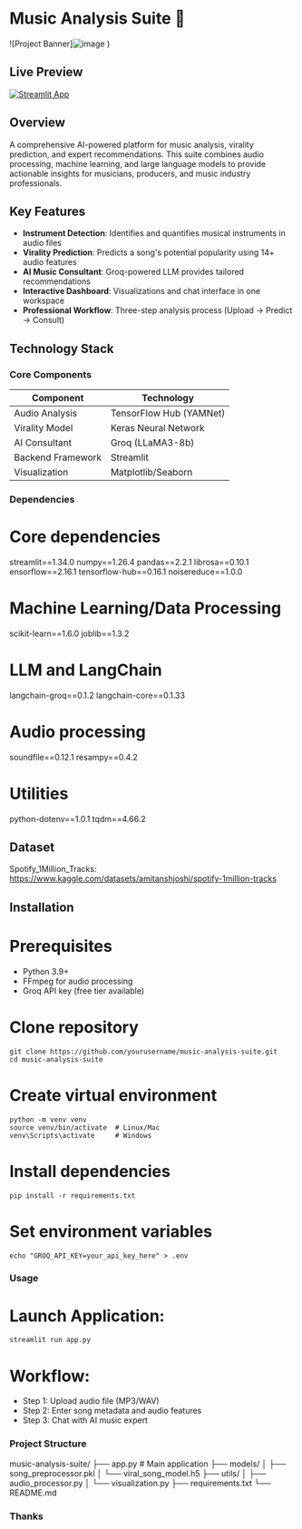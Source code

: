 # Music Analysis Suite 🎵

![Project Banner]![image](https://github.com/user-attachments/assets/c7cde1e5-80be-4581-8037-8bd75bb5a8f6)
) *<!-- Replace with actual image URL -->*


## Live Preview
[![Streamlit App](https://static.streamlit.io/badges/streamlit_badge_black_white.svg)](https://musicllm.streamlit.app/)

## Overview

A comprehensive AI-powered platform for music analysis, virality prediction, and expert recommendations. This suite combines audio processing, machine learning, and large language models to provide actionable insights for musicians, producers, and music industry professionals.

## Key Features

- **Instrument Detection**: Identifies and quantifies musical instruments in audio files
- **Virality Prediction**: Predicts a song's potential popularity using 14+ audio features
- **AI Music Consultant**: Groq-powered LLM provides tailored recommendations
- **Interactive Dashboard**: Visualizations and chat interface in one workspace
- **Professional Workflow**: Three-step analysis process (Upload → Predict → Consult)

## Technology Stack

### Core Components
| Component          | Technology               |
|--------------------|--------------------------|
| Audio Analysis     | TensorFlow Hub (YAMNet)  |
| Virality Model     | Keras Neural Network     |
| AI Consultant      | Groq (LLaMA3-8b)         |
| Backend Framework  | Streamlit                |
| Visualization      | Matplotlib/Seaborn       |

### Dependencies
# Core dependencies
streamlit==1.34.0
numpy==1.26.4
pandas==2.2.1
librosa==0.10.1
ensorflow==2.16.1
tensorflow-hub==0.16.1
noisereduce==1.0.0
# Machine Learning/Data Processing
scikit-learn==1.6.0
joblib==1.3.2
# LLM and LangChain
langchain-groq==0.1.2
langchain-core==0.1.33
# Audio processing
soundfile==0.12.1
resampy==0.4.2
# Utilities
python-dotenv==1.0.1
tqdm==4.66.2

## Dataset
Spotify_1Million_Tracks: https://www.kaggle.com/datasets/amitanshjoshi/spotify-1million-tracks
## Installation
# Prerequisites
- Python 3.9+
- FFmpeg for audio processing
- Groq API key (free tier available)

# Clone repository
```
git clone https://github.com/yourusername/music-analysis-suite.git
cd music-analysis-suite
```
# Create virtual environment
```
python -m venv venv
source venv/bin/activate  # Linux/Mac
venv\Scripts\activate     # Windows
```
# Install dependencies
```
pip install -r requirements.txt
```

# Set environment variables
```
echo "GROQ_API_KEY=your_api_key_here" > .env
```

### Usage
# Launch Application:
```       
streamlit run app.py
```
# Workflow:

- Step 1: Upload audio file (MP3/WAV)
- Step 2: Enter song metadata and audio features
- Step 3: Chat with AI music expert

### Project Structure
music-analysis-suite/
├── app.py                 # Main application
├── models/
│   ├── song_preprocessor.pkl
│   └── viral_song_model.h5
├── utils/
│   ├── audio_processor.py
│   └── visualization.py
├── requirements.txt
└── README.md

### Thanks 
